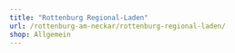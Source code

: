 ```yaml
---
title: "Rottenburg Regional-Laden"
url: /rottenburg-am-neckar/rottenburg-regional-laden/
shop: Allgemein
---
```

